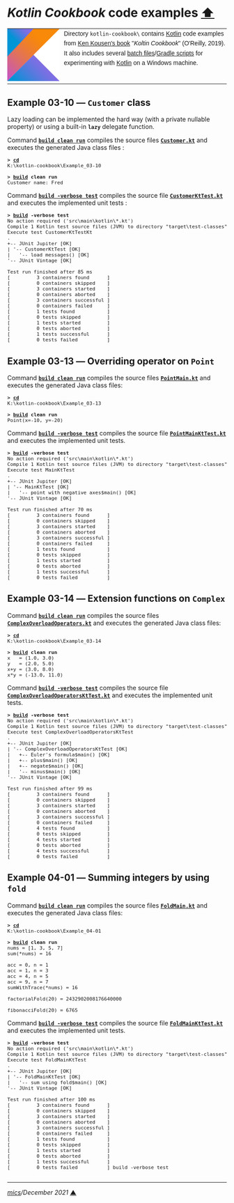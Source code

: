 # <span id="top">*Kotlin Cookbook* code examples</span> <span style="size:30%;"><a href="../README.md">⬆</a></span>

<table style="font-family:Helvetica,Arial;font-size:14px;line-height:1.6;">
  <tr>
  <td style="border:0;padding:0 10px 0 0;min-width:120px;"><a href="https://kotlinlang.org/"><img src="../docs/kotlin.png" width="120" alt="Kotlin project"/></a></td>
  <td style="border:0;padding:0;vertical-align:text-top;">Directory <code>kotlin-cookbook\</code> contains <a href="https://kotlinlang.org/">Kotlin</a> code examples from <a href="http://shop.oreilly.com/product/0636920224327.do">Ken Kousen's book</a> "<i>Koltin Cookbook</i>" (O'Reilly, 2019).<br/>
  It also includes several <a href="https://en.wikibooks.org/wiki/Windows_Batch_Scripting">batch files</a>/<a href="https://docs.gradle.org/current/userguide/writing_build_scripts.html">Gradle scripts</a> for experimenting with <a href="https://kotlinlang.org/" rel="external">Kotlin</a> on a Windows machine.
  </td>
  </tr>
</table>

## <span id="ex_03-10">Example 03-10 ― `Customer` class</span>

Lazy loading can be implemented the hard way (with a private nullable property) or using a built-in **`lazy`** delegate function.

Command [**`build clean run`**](./Example_03-10/build.bat) compiles the source files [**`Customer.kt`**](./Example_03-10/src/main/kotlin/Customer.kt) and executes the generated Java class files :

<pre style="font-size:80%;">
<b>&gt; <a href="https://docs.microsoft.com/en-us/windows-server/administration/windows-commands/cd">cd</a></b>
K:\kotlin-cookbook\Example_03-10
&nbsp;
<b>&gt; <a href="./Example_03-10/build.bat">build</a> clean run</b>
Customer name: Fred
</pre>

Command [**`build -verbose test`**](./Example_03-10/build.bat) compiles the source file [**`CustomerKtTest.kt`**](./Example_03-10/src/test/kotlin/CustomerKtTest.kt) and executes the implemented unit tests :

<pre style="font-size:80%;">
<b>&gt; <a href="./Example_03-10/build.bat">build</a> -verbose test</b>
No action required ('src\main\kotlin\*.kt')
Compile 1 Kotlin test source files (JVM) to directory "target\test-classes"
Execute test CustomerKtTestKt
.
+-- JUnit Jupiter [OK]
| '-- CustomerKtTest [OK]
|   '-- load messages() [OK]
'-- JUnit Vintage [OK]

Test run finished after 85 ms
[         3 containers found      ]
[         0 containers skipped    ]
[         3 containers started    ]
[         0 containers aborted    ]
[         3 containers successful ]
[         0 containers failed     ]
[         1 tests found           ]
[         0 tests skipped         ]
[         1 tests started         ]
[         0 tests aborted         ]
[         1 tests successful      ]
[         0 tests failed          ]
</pre>

## <span id="ex_03-13">Example 03-13 ― Overriding operator on `Point`</span>

Command [**`build clean run`**](./Example_03-13/build.bat) compiles the source files [**`PointMain.kt`**](./Example_03-13/src/main/kotlin/PointMain.kt) and executes the generated Java class files:

<pre style="font-size:80%;">
<b>&gt; <a href="https://docs.microsoft.com/en-us/windows-server/administration/windows-commands/cd">cd</a></b>
K:\kotlin-cookbook\Example_03-13
&nbsp;
<b>&gt; <a href="./Example_03-13/build.bat">build</a> clean run</b>
Point(x=-10, y=-20)
</pre>

Command [**`build -verbose test`**](./Example_03-13/build.bat) compiles the source file [**`PointMainKtTest.kt`**](./Example_03-13/src/test/kotlin/PointMainKtTest.kt) and executes the implemented unit tests.

<pre style="font-size:80%;">
<b>&gt; <a href="./Example_03-13/build.bat">build</a> -verbose test</b>
No action required ('src\main\kotlin\*.kt')
Compile 1 Kotlin test source files (JVM) to directory "target\test-classes"
Execute test MainKtTest
.
+-- JUnit Jupiter [OK]
| '-- MainKtTest [OK]
|   '-- point with negative axes$main() [OK]
'-- JUnit Vintage [OK]

Test run finished after 70 ms
[         3 containers found      ]
[         0 containers skipped    ]
[         3 containers started    ]
[         0 containers aborted    ]
[         3 containers successful ]
[         0 containers failed     ]
[         1 tests found           ]
[         0 tests skipped         ]
[         1 tests started         ]
[         0 tests aborted         ]
[         1 tests successful      ]
[         0 tests failed          ]
</pre>

## <span id="ex_03-14">Example 03-14 ― Extension functions on `Complex`</span>

Command [**`build clean run`**](./Example_03-14/build.bat) compiles the source files [**`ComplexOverloadOperators.kt`**](./Example_03-14/src/main/kotlin/ComplexOverloadOperators.kt) and executes the generated Java class files:

<pre style="font-size:80%;">
<b>&gt; <a href="https://docs.microsoft.com/en-us/windows-server/administration/windows-commands/cd">cd</a></b>
K:\kotlin-cookbook\Example_03-14
&nbsp;
<b>&gt; <a href="./Example_03-14/build.bat">build</a> clean run</b>
x   = (1.0, 3.0)
y   = (2.0, 5.0)
x+y = (3.0, 8.0)
x*y = (-13.0, 11.0)
</pre>

Command [**`build -verbose test`**](./Example_03-14/build.bat) compiles the source file [**`ComplexOverloadOperatorsKtTest.kt`**](./Example_03-14/src/test/kotlin/ComplexOverloadOperatorsKtTest.kt) and executes the implemented unit tests.

<pre style="font-size:80%;">
<b>&gt; <a href="./Example_03-14/build.bat">build</a> -verbose test</b>
No action required ('src\main\kotlin\*.kt')
Compile 1 Kotlin test source files (JVM) to directory "target\test-classes"
Execute test ComplexOverloadOperatorsKtTest
.
+-- JUnit Jupiter [OK]
| '-- ComplexOverloadOperatorsKtTest [OK]
|   +-- Euler's formula$main() [OK]
|   +-- plus$main() [OK]
|   +-- negate$main() [OK]
|   '-- minus$main() [OK]
'-- JUnit Vintage [OK]

Test run finished after 99 ms
[         3 containers found      ]
[         0 containers skipped    ]
[         3 containers started    ]
[         0 containers aborted    ]
[         3 containers successful ]
[         0 containers failed     ]
[         4 tests found           ]
[         0 tests skipped         ]
[         4 tests started         ]
[         0 tests aborted         ]
[         4 tests successful      ]
[         0 tests failed          ]
</pre>

## <span id="ex_04-01">Example 04-01 ― Summing integers by using `fold`</span>

Command [**`build clean run`**](./Example_04-01/build.bat) compiles the source files [**`FoldMain.kt`**](./Example_04-01/src/main/kotlin/FoldMain.kt) and executes the generated Java class files:

<pre style="font-size:80%;">
<b>&gt; <a href="https://docs.microsoft.com/en-us/windows-server/administration/windows-commands/cd">cd</a></b>
K:\kotlin-cookbook\Example_04-01
&nbsp;
<b>&gt; <a href="./Example_04-01/build.bat">build</a> clean run</b>
nums = [1, 3, 5, 7]
sum(*nums) = 16

acc = 0, n = 1
acc = 1, n = 3
acc = 4, n = 5
acc = 9, n = 7
sumWithTrace(*nums) = 16

factorialFold(20) = 2432902008176640000

fibonacciFold(20) = 6765
</pre>

Command [**`build -verbose test`**](./Example_04-01/build.bat) compiles the source file [**`FoldMainKtTest.kt`**](./Example_04-01/src/test/kotlin/FoldMainKtTest.kt) and executes the implemented unit tests.

<pre style="font-size:80%;">
<b>&gt; <a href="./Example_04-01/build.bat">build</a> -verbose test</b>
No action required ('src\main\kotlin\*.kt')
Compile 1 Kotlin test source files (JVM) to directory "target\test-classes"
Execute test FoldMainKtTest
.
+-- JUnit Jupiter [OK]
| '-- FoldMainKtTest [OK]
|   '-- sum using fold$main() [OK]
'-- JUnit Vintage [OK]

Test run finished after 100 ms
[         3 containers found      ]
[         0 containers skipped    ]
[         3 containers started    ]
[         0 containers aborted    ]
[         3 containers successful ]
[         0 containers failed     ]
[         1 tests found           ]
[         0 tests skipped         ]
[         1 tests started         ]
[         0 tests aborted         ]
[         1 tests successful      ]
[         0 tests failed          ] build -verbose test</b>

</pre>

<!--
## <span id="footnotes">Footnotes</span>

<a name="footnote_01">[1]</a> ***Available targets*** [↩](#anchor_01)

<p style="margin:0 0 1em 20px;">
</p>
-->

***

*[mics](https://lampwww.epfl.ch/~michelou/)/December 2021* [**&#9650;**](#top)
<span id="bottom">&nbsp;</span>

[gradle_cli]: https://docs.gradle.org/current/userguide/command_line_interface.html
[kotlin]: https://kotlinlang.org/
[kotlin_conventions]: https://kotlinlang.org/docs/reference/operator-overloading.html
[kotlin_data_classes]: https://kotlinlang.org/docs/reference/data-classes.html
[kotlin_extensions]: https://kotlinlang.org/docs/tutorials/kotlin-for-py/extension-functionsproperties.html
[kotlin_lambdas]: https://kotlinlang.org/docs/reference/lambdas.html
[kotlin_lazy_props]: https://www.kotlindevelopment.com/lazy-property/
[mvn_cli]: https://maven.apache.org/ref/3.6.3/maven-embedder/cli.html
